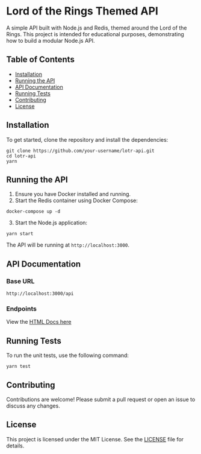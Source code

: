 # Lord of the Rings Themed API

A simple API built with Node.js and Redis, themed around the Lord of the Rings. This project is intended for educational purposes, demonstrating how to build a modular Node.js API.

## Table of Contents

- [Installation](#installation)
- [Running the API](#running-the-api)
- [API Documentation](#api-documentation)
- [Running Tests](#running-tests)
- [Contributing](#contributing)
- [License](#license)

## Installation

To get started, clone the repository and install the dependencies:

```
git clone https://github.com/your-username/lotr-api.git
cd lotr-api
yarn
```

## Running the API

1. Ensure you have Docker installed and running.
2. Start the Redis container using Docker Compose:

```
docker-compose up -d
```

3. Start the Node.js application:

```
yarn start
```

The API will be running at `http://localhost:3000`.

## API Documentation

### Base URL

`http://localhost:3000/api`

### Endpoints

View the [HTML Docs here](/apiary.html)

## Running Tests

To run the unit tests, use the following command:

```
yarn test
```

## Contributing

Contributions are welcome! Please submit a pull request or open an issue to discuss any changes.

## License

This project is licensed under the MIT License. See the [LICENSE](LICENSE) file for details.
